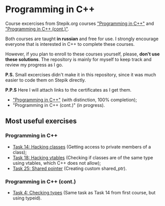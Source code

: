 # Programming in C++

Course excercises from Stepik.org courses ["Programming in C++"](https://stepik.org/course/7) and ["Programming in C++ (cont.)"](https://stepik.org/course/3206).

Both courses are taught **in russian** and free for use. I strongly encourage everyone that is interested in C++ to complete these courses.

However, if you plan to enroll to these courses yourself, please, **don't use these solutions**. The repository is mainly for myself to keep track and review my progress as I go.

**P.S.** Small excercises didn't make it in this repository, since it was much easier to code them on Stepik directly.

**P.P.S** Here I will attach links to the certificates as I get them.

- ["Programming in C++"](https://stepik.org/certificate/d86f5e6fa0420df1440e14f759a89a5a3e558e41.pdf) (with distinction, 100% completion);
- "Programming in C++ (cont.)" (in progress).

## Most useful exercises

### Programming in C++

- [Task 14: Hacking classes](./programming_in_cpp/task_14_hacking_class/main.cpp) (Getting access to private members of a class);
- [Task 18: Hacking vtables](./programming_in_cpp/task_18_hacking_vtables/main.cpp) (Checking if classes are of the same type using vtables, which C++ does not allow);
- [Task 25: Shared pointer](./programming_in_cpp/task_25_smart_pointer_shared/main.cpp) (Creating custom shared_ptr).

### Programming in C++ (cont.)

- [Task 4: Checking types](./programming_in_cpp_cont/task_4_checking_types/main.cpp) (Same task as Task 14 from first course, but using typeid).
